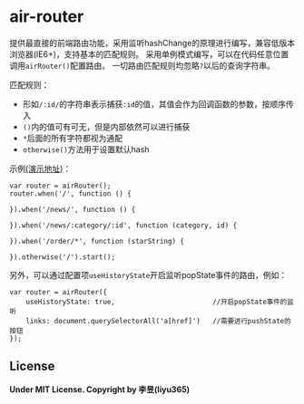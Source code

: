 # air-router

提供最直接的前端路由功能，采用监听hashChange的原理进行编写，兼容低版本浏览器(IE6+)，支持基本的匹配规则。
采用单例模式编写，可以在代码任意位置调用`airRouter()`配置路由。
一切路由匹配规则均忽略`?`以后的查询字符串。

匹配规则：

* 形如`/:id/`的字符串表示捕获`:id`的值，其值会作为回调函数的参数，按顺序传入
* `()`内的值可有可无，但是内部依然可以进行捕获
* `*`后面的所有字符都视为通配
* `otherwise()`方法用于设置默认hash

示例[(演示地址)](https://liyu365.github.io/air-router/demo)：

```
var router = airRouter();
router.when('/', function () {
    
}).when('/news/', function () {
    
}).when('/news/:category/:id', function (category, id) {
    
}).when('/order/*', function (starString) {
    
}).otherwise('/').start();
```

另外，可以通过配置项`useHistoryState`开启监听popState事件的路由，例如：

```
var router = airRouter({
    useHistoryState: true,                        //开启popState事件的监听
    links: document.querySelectorAll('a[href]')   //需要进行pushState的按钮
});
```

## License

**Under MIT License. Copyright by 李昱(liyu365)**